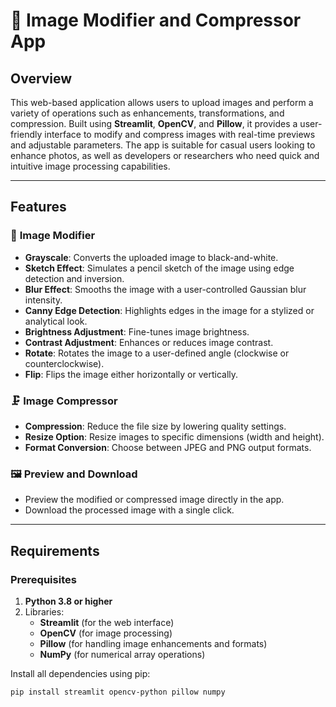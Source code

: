 # 🎨 Image Modifier and Compressor App

## Overview

This web-based application allows users to upload images and perform a variety of operations such as enhancements, transformations, and compression. Built using **Streamlit**, **OpenCV**, and **Pillow**, it provides a user-friendly interface to modify and compress images with real-time previews and adjustable parameters. The app is suitable for casual users looking to enhance photos, as well as developers or researchers who need quick and intuitive image processing capabilities.

---

## Features

### 🔧 **Image Modifier**
- **Grayscale**: Converts the uploaded image to black-and-white.
- **Sketch Effect**: Simulates a pencil sketch of the image using edge detection and inversion.
- **Blur Effect**: Smooths the image with a user-controlled Gaussian blur intensity.
- **Canny Edge Detection**: Highlights edges in the image for a stylized or analytical look.
- **Brightness Adjustment**: Fine-tunes image brightness.
- **Contrast Adjustment**: Enhances or reduces image contrast.
- **Rotate**: Rotates the image to a user-defined angle (clockwise or counterclockwise).
- **Flip**: Flips the image either horizontally or vertically.

### 🗜️ **Image Compressor**
- **Compression**: Reduce the file size by lowering quality settings.
- **Resize Option**: Resize images to specific dimensions (width and height).
- **Format Conversion**: Choose between JPEG and PNG output formats.

### 🖼️ **Preview and Download**
- Preview the modified or compressed image directly in the app.
- Download the processed image with a single click.

---

## Requirements

### Prerequisites
1. **Python 3.8 or higher**
2. Libraries:
   - **Streamlit** (for the web interface)
   - **OpenCV** (for image processing)
   - **Pillow** (for handling image enhancements and formats)
   - **NumPy** (for numerical array operations)

Install all dependencies using pip:

```bash
pip install streamlit opencv-python pillow numpy
